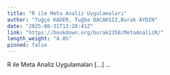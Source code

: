 ```yaml
---
title: "R ile Meta Analiz Uygulamaları"
author: "Tuğçe KADER, Tuğba BACAKSIZ,Burak AYDIN"
date: "2025-08-31T13:20:41Z"
link: "https://bookdown.org/burak2358/MetaAnalizR/"
length_weight: "4.8%"
pinned: false
---
```


R ile Meta Analiz Uygulamaları [...] ...
